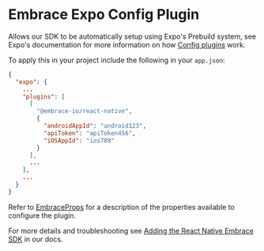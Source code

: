 # Embrace Expo Config Plugin

Allows our SDK to be automatically setup using Expo's Prebuild system, see Expo's documentation for more information on
how [Config plugins](https://docs.expo.dev/config-plugins/introduction/) work.

To apply this in your project include the following in your `app.json`:

```json
{
  "expo": {
    ...
    "plugins": [
      [
        "@embrace-io/react-native",
        {
          "androidAppId": "android123",
          "apiToken": "apiToken456",
          "iOSAppId": "ios789"
        }
      ],
      ...
    ],
    ...
  }
}
```

Refer to [EmbraceProps](./types.ts) for a description of the properties available to configure
the plugin.

For more details and troubleshooting see [Adding the React Native Embrace SDK](https://embrace.io/docs/react-native/integration/add-embrace-sdk/)
in our docs.